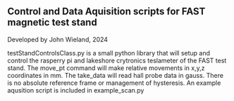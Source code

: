 ## Control and Data Aquisition scripts for FAST magnetic test stand
Developed by John Wieland, 2024

testStandControlsClass.py is a small python library that will setup and control
the rasperry pi and lakeshore crytronics teslameter of the FAST test stand.
The move\_pt command will make relative movements in x,y,z coordinates in mm.
The take\_data will read hall probe data in gauss.
There is no absolute reference frame or management of hysteresis. 
An example aqusition script is included in example\_scan.py
